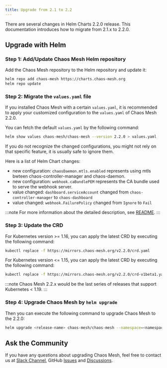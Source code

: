 ```yaml
---
title: Upgrade from 2.1 to 2.2
---
```


There are several changes in Helm Charts 2.2.0 release. This documentation introduces how to migrate from 2.1.x to 2.2.0.

## Upgrade with Helm

### Step 1: Add/Update Chaos Mesh Helm repository

Add the Chaos Mesh repository to the Helm repository and update it:

```bash
helm repo add chaos-mesh https://charts.chaos-mesh.org
helm repo update
```

### Step 2: Migrate the `values.yaml` file

If you installed Chaos Mesh with a certain `values.yaml`, it is recommended to apply your customized configuration to the `values.yaml` of Chaos Mesh 2.2.0.

You can fetch the default `values.yaml` by the following command:

```bash
helm show values chaos-mesh/chaos-mesh --version 2.2.0 > values.yaml
```

If you do not recognize the changed configurations, you might not rely on that specific feature, it is usually safe to ignore them.

Here is a list of Helm Chart changes:

- new configuration: `chaosDaemon.mtls.enabled` represents using mtls bwteen chaos-controller-manager and chaos-daemon.
- new configuration: `webhook.caBundlePEM` represents the CA bundle used to serve the webhook server.
- value changed: `dashboard.serviceAccount` changed from `chaos-controller-manager` to `chaos-dashboard`
- value changed: `webhook.FailurePolicy` changed from `Ignore` to `Fail`

:::note
For more information about the detailed description, see [README](https://github.com/chaos-mesh/chaos-mesh/blob/v2.2.0/helm/chaos-mesh/README.md). :::

### Step 3: Update the CRD

For Kubernetes version >= 1.16, you can apply the latest CRD by executing the following command:

```bash
kubectl replace -f https://mirrors.chaos-mesh.org/v2.2.0/crd.yaml
```

For Kubernetes version <= 1.15, you can apply the latest CRD by executing the following command:

```bash
kubectl replace -f https://mirrors.chaos-mesh.org/v2.2.0/crd-v1beta1.yaml
```

:::note Chaos Mesh 2.2.x would be the last series of releases that support Kubernetes < 1.19. :::

### Step 4: Upgrade Chaos Mesh by `helm upgrade`

Then you can execute the following command to upgrade Chaos Mesh to the 2.2.0:

```bash
helm upgrade <release-name> chaos-mesh/chaos-mesh --namespace=<namespace> --version=2.2.0 <--other-required-flags>
```

## Ask the Community

If you have any questions about upgrading Chaos Mesh, feel free to contact us at [Slack Channel](https://cloud-native.slack.com/archives/C0193VAV272), GitHub [Issues](https://github.com/chaos-mesh/chaos-mesh/issues/new?assignees=&labels=&template=question.md) and [Discussions](https://github.com/chaos-mesh/chaos-mesh/discussions/new).
